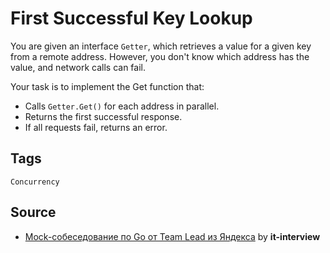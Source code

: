 # First Successful Key Lookup

You are given an interface `Getter`, which retrieves a value for a given key from a remote address. However, you don't know which address has the value, and network calls can fail.

Your task is to implement the Get function that:
* Calls `Getter.Get()` for each address in parallel.
* Returns the first successful response.
* If all requests fail, returns an error.

## Tags
`Concurrency`

## Source
- [Mock-собеседование по Go от Team Lead из Яндекса](https://www.youtube.com/watch?v=x689QxR3AIc) by **it-interview**
